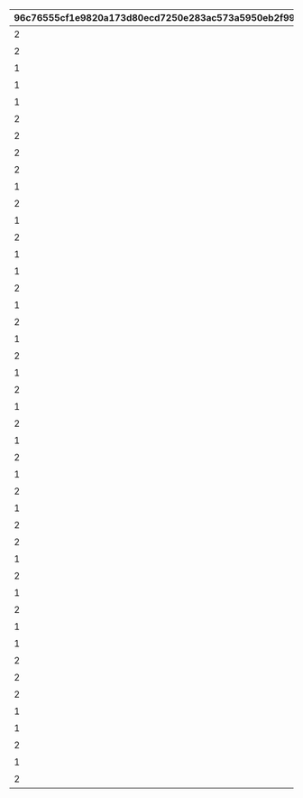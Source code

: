 |96c76555cf1e9820a173d80ecd7250e283ac573a5950eb2f99f6fb0ee0caeeb3|73575baa6794373e0904e06f73a169c758a72ea9e7c6a61ae992381ea3d2e6cb|ddda5f310eedc94fbb60a6369a44d7a96d0f25c08dd0147ecdadfdd65ef9730a|dc52d077ea6e1dd188e3db68d876e7033a716aee4e72318bd9b34cdef70ba855|0a1dc00a4ea362600e494cd846333e265ecc81c3f739d6547fd405e1052d0986|753fdca7974650af8016f06f37ea6a4bb253578bb2ceef94fea05941d4173d59|545a7e5882f1f56c05bc5fe21b101dee1aa30457cbe4e6593509c60b2f48947b|
| --- | --- | --- | --- | --- | --- | --- |
|2|1|vo_minigame_1004|10001|ふっふっふ、これでカヤぴぃとボスを見返してやるです！|1000101|vo_minigame_1004_top_1_000|
|2|1|vo_minigame_1004|10002|しりとりでの戦い、お兄さんにも手伝ってもらうです|1000201|vo_minigame_1004_top_1_003|
|1|2|vo_minigame_1004|10003|どんなケンカも売られた以上は買うのが喧嘩屋だ！やってやるぜ！|1000301|vo_minigame_1004_top_1_004|
|1|2|vo_minigame_1004|10004|石板でしりとりか……イノリのヤツおもしろいこと考えるな|1000401|vo_minigame_1004_top_1_005|
|1|2|vo_minigame_1004|10005|しりとりだろうがなんだろうが返り討ちにしてやるぜ|1000501|vo_minigame_1004_top_1_006|
|2|3|vo_minigame_1004|10006|ぐもも……（オデ、ハラヘッタ）|1000601|vo_minigame_1004_top_1_007|
|2|3|vo_minigame_1004|10007|ぐもももも（シリトリ タノシイ）|1000701|vo_minigame_1004_top_1_008|
|2|3|vo_minigame_1004|10008|ぐもももも！（イノリ イイヤツ）|1000801|vo_minigame_1004_top_1_009|
|2|1|vo_minigame_1004|10009|カヤぴぃ相手でも手加減しないです|1000901|vo_minigame_1004_top_2_010|
|1|2|vo_minigame_1004|10009|上等だ！やるからには本気で来いよな|1000902|vo_minigame_1004_top_2_011|
|2|1|vo_minigame_1004|10010|カヤぴぃ、謝るなら今のうちです|1001001|vo_minigame_1004_top_2_012|
|1|2|vo_minigame_1004|10010|イノリこそ泣きを入れるなら今のうちだぜ？|1001002|vo_minigame_1004_top_2_013|
|2|1|vo_minigame_1004|10011|カヤぴぃ、これからは知性の時代ですよ？|1001101|vo_minigame_1004_top_2_014|
|1|2|vo_minigame_1004|10011|待て！オレがバカみたいにいうな！！|1001102|vo_minigame_1004_top_2_015|
|1|1|vo_minigame_1004|10012|さあ、あたしたちの力を見せてやるです|1001201|vo_minigame_1004_top_2_016|
|2|3|vo_minigame_1004|10012|ぐも！（マカセロ！）|1001202|vo_minigame_1004_top_2_017|
|1|1|vo_minigame_1004|10013|よしよし、いいですようまくできたらチョコをあげるです！|1001301|vo_minigame_1004_top_2_018|
|2|3|vo_minigame_1004|10013|ぐも！（オデ チョコスキ）|1001302|vo_minigame_1004_top_2_019|
|1|2|vo_minigame_1004|10014|なあイノリ……もしかして当初の目的見失ってないよな？|1001401|vo_minigame_1004_top_2_023|
|2|1|vo_minigame_1004|10014|もちろん覚えてるですカヤぴぃを倒し我々の知能を証明するです|1001402|vo_minigame_1004_top_2_024|
|1|2|vo_minigame_1004|10015|いくらイノリ相手でも勝ちを譲る気はないからな！|1001501|vo_minigame_1004_top_2_025|
|2|1|vo_minigame_1004|10015|望むところです手加減はなしですよ|1001502|vo_minigame_1004_top_2_026|
|1|2|vo_minigame_1004|10016|へっ、なかなかやるじゃねえか|1001601|vo_minigame_1004_top_2_027|
|2|1|vo_minigame_1004|10016|カヤぴぃも思ったよりやるですね！|1001602|vo_minigame_1004_top_2_028|
|1|2|vo_minigame_1004|10017|お～い、ドラゴンもどき？|1001701|vo_minigame_1004_top_2_029|
|2|3|vo_minigame_1004|10017|ぐもっ！？（ヒッ！）|1001702|vo_minigame_1004_top_2_030|
|1|2|vo_minigame_1004|10018|いやあ、あんときは悪かったなはっはっは|1001801|vo_minigame_1004_top_2_031|
|2|3|vo_minigame_1004|10018|ぐももも……（かやピィ コワカッタ）|1001802|vo_minigame_1004_top_2_032|
|1|2|vo_minigame_1004|10019|お前ってさ……ほんとマヌケな顔してるよな|1001901|vo_minigame_1004_top_2_033|
|2|3|vo_minigame_1004|10019|ぐも……（オマエガ イウカ）|1001902|vo_minigame_1004_top_2_034|
|2|3|vo_minigame_1004|10020|ぐも……（ハラヘッタ チョコホシイ）|1002001|vo_minigame_1004_top_2_044|
|1|2|vo_minigame_1004|10020|なんだ？眠いのか？|1002002|vo_minigame_1004_top_2_045|
|2|3|vo_minigame_1004|10021|ぐもも（コイツ……キケン）|1002101|vo_minigame_1004_top_2_046|
|1|2|vo_minigame_1004|10021|うん？　なんだ？オレの舎弟にでもなりたいのか？|1002102|vo_minigame_1004_top_2_047|
|2|3|vo_minigame_1004|10022|ぐも…（かやピィノウキン）|1002201|vo_minigame_1004_top_2_048|
|1|2|vo_minigame_1004|10022|おい、今失礼なこと考えてるだろ？|1002202|vo_minigame_1004_top_2_049|
|1|2|vo_minigame_1004|10023|なあ、これいつまで続けるんだ？|1002301|vo_minigame_1004_top_3_058|
|2|1|vo_minigame_1004|10023|カヤぴぃが降参するまでです！|1002302|vo_minigame_1004_top_3_059|
|2|3|vo_minigame_1004|10023|ぐもも！（コウサンシロ！）|1002303|vo_minigame_1004_top_3_060|
|2|3|vo_minigame_1004|10024|ぐも！（イノリ チョコホシイ）|1002401|vo_minigame_1004_top_3_065|
|1|1|vo_minigame_1004|10024|しょうがないですね、食べ過ぎはダメですよ|1002402|vo_minigame_1004_top_3_066|
|1|2|vo_minigame_1004|10024|土産のチョコ、そうとう気に入ったみたいだな|1002403|vo_minigame_1004_top_3_067|
|2|3|vo_minigame_1004|10025|ぐも！（かやピィニハ マケナイ！）|1002501|vo_minigame_1004_top_3_068|
|1|2|vo_minigame_1004|10025|お？なんだ？腹でも減ってるのか？|1002502|vo_minigame_1004_top_3_069|
|2|1|vo_minigame_1004|10025|……全然話が通じてないです|1002503|vo_minigame_1004_top_3_070|